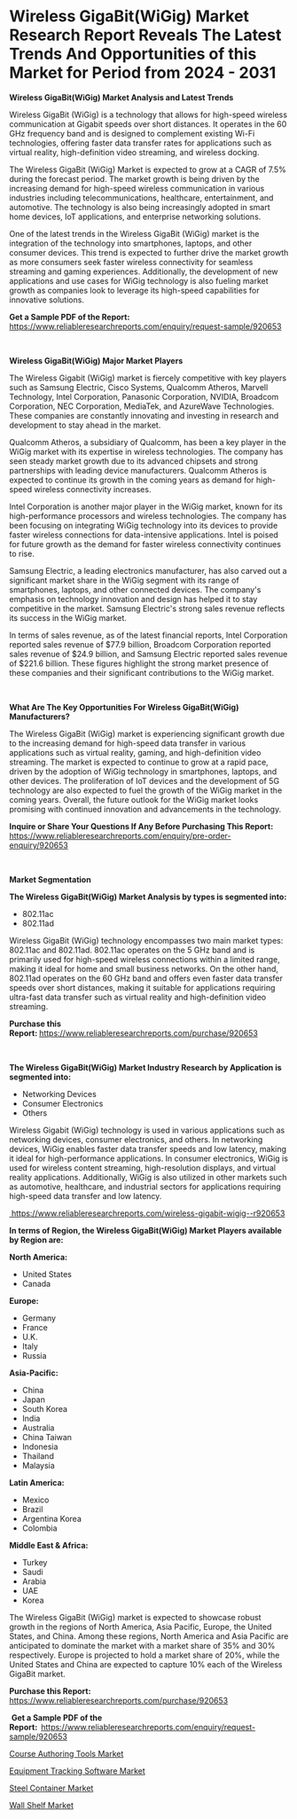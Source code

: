 <p><h1>Wireless GigaBit(WiGig) Market Research Report Reveals The Latest Trends And Opportunities of this Market for Period from 2024 - 2031</h1></p><p><strong>Wireless GigaBit(WiGig) Market Analysis and Latest Trends</strong></p>
<p><p>Wireless GigaBit (WiGig) is a technology that allows for high-speed wireless communication at Gigabit speeds over short distances. It operates in the 60 GHz frequency band and is designed to complement existing Wi-Fi technologies, offering faster data transfer rates for applications such as virtual reality, high-definition video streaming, and wireless docking.</p><p>The Wireless GigaBit (WiGig) Market is expected to grow at a CAGR of 7.5% during the forecast period. The market growth is being driven by the increasing demand for high-speed wireless communication in various industries including telecommunications, healthcare, entertainment, and automotive. The technology is also being increasingly adopted in smart home devices, IoT applications, and enterprise networking solutions.</p><p>One of the latest trends in the Wireless GigaBit (WiGig) market is the integration of the technology into smartphones, laptops, and other consumer devices. This trend is expected to further drive the market growth as more consumers seek faster wireless connectivity for seamless streaming and gaming experiences. Additionally, the development of new applications and use cases for WiGig technology is also fueling market growth as companies look to leverage its high-speed capabilities for innovative solutions.</p></p>
<p><strong>Get a Sample PDF of the Report:&nbsp;</strong> <a href="https://www.reliableresearchreports.com/enquiry/request-sample/920653">https://www.reliableresearchreports.com/enquiry/request-sample/920653</a></p>
<p>&nbsp;</p>
<p><strong>Wireless GigaBit(WiGig) Major Market Players</strong></p>
<p><p>The Wireless Gigabit (WiGig) market is fiercely competitive with key players such as Samsung Electric, Cisco Systems, Qualcomm Atheros, Marvell Technology, Intel Corporation, Panasonic Corporation, NVIDIA, Broadcom Corporation, NEC Corporation, MediaTek, and AzureWave Technologies. These companies are constantly innovating and investing in research and development to stay ahead in the market.</p><p>Qualcomm Atheros, a subsidiary of Qualcomm, has been a key player in the WiGig market with its expertise in wireless technologies. The company has seen steady market growth due to its advanced chipsets and strong partnerships with leading device manufacturers. Qualcomm Atheros is expected to continue its growth in the coming years as demand for high-speed wireless connectivity increases.</p><p>Intel Corporation is another major player in the WiGig market, known for its high-performance processors and wireless technologies. The company has been focusing on integrating WiGig technology into its devices to provide faster wireless connections for data-intensive applications. Intel is poised for future growth as the demand for faster wireless connectivity continues to rise.</p><p>Samsung Electric, a leading electronics manufacturer, has also carved out a significant market share in the WiGig segment with its range of smartphones, laptops, and other connected devices. The company's emphasis on technology innovation and design has helped it to stay competitive in the market. Samsung Electric's strong sales revenue reflects its success in the WiGig market.</p><p>In terms of sales revenue, as of the latest financial reports, Intel Corporation reported sales revenue of $77.9 billion, Broadcom Corporation reported sales revenue of $24.9 billion, and Samsung Electric reported sales revenue of $221.6 billion. These figures highlight the strong market presence of these companies and their significant contributions to the WiGig market.</p></p>
<p>&nbsp;</p>
<p><strong>What Are The Key Opportunities For Wireless GigaBit(WiGig) Manufacturers?</strong></p>
<p><p>The Wireless GigaBit (WiGig) market is experiencing significant growth due to the increasing demand for high-speed data transfer in various applications such as virtual reality, gaming, and high-definition video streaming. The market is expected to continue to grow at a rapid pace, driven by the adoption of WiGig technology in smartphones, laptops, and other devices. The proliferation of IoT devices and the development of 5G technology are also expected to fuel the growth of the WiGig market in the coming years. Overall, the future outlook for the WiGig market looks promising with continued innovation and advancements in the technology.</p></p>
<p><strong>Inquire or Share Your Questions If Any Before Purchasing This Report:</strong> <a href="https://www.reliableresearchreports.com/enquiry/pre-order-enquiry/920653">https://www.reliableresearchreports.com/enquiry/pre-order-enquiry/920653</a></p>
<p>&nbsp;</p>
<p><strong>Market Segmentation</strong></p>
<p><strong>The Wireless GigaBit(WiGig) Market Analysis by types is segmented into:</strong></p>
<p><ul><li>802.11ac</li><li>802.11ad</li></ul></p>
<p><p>Wireless GigaBit (WiGig) technology encompasses two main market types: 802.11ac and 802.11ad. 802.11ac operates on the 5 GHz band and is primarily used for high-speed wireless connections within a limited range, making it ideal for home and small business networks. On the other hand, 802.11ad operates on the 60 GHz band and offers even faster data transfer speeds over short distances, making it suitable for applications requiring ultra-fast data transfer such as virtual reality and high-definition video streaming.</p></p>
<p><strong>Purchase this Report:&nbsp;</strong><a href="https://www.reliableresearchreports.com/purchase/920653">https://www.reliableresearchreports.com/purchase/920653</a></p>
<p>&nbsp;</p>
<p><strong>The Wireless GigaBit(WiGig) Market Industry Research by Application is segmented into:</strong></p>
<p><ul><li>Networking Devices</li><li>Consumer Electronics</li><li>Others</li></ul></p>
<p><p>Wireless Gigabit (WiGig) technology is used in various applications such as networking devices, consumer electronics, and others. In networking devices, WiGig enables faster data transfer speeds and low latency, making it ideal for high-performance applications. In consumer electronics, WiGig is used for wireless content streaming, high-resolution displays, and virtual reality applications. Additionally, WiGig is also utilized in other markets such as automotive, healthcare, and industrial sectors for applications requiring high-speed data transfer and low latency.</p></p>
<p><a href="https://www.reliableresearchreports.com/wireless-gigabit-wigig--r920653">&nbsp;https://www.reliableresearchreports.com/wireless-gigabit-wigig--r920653</a></p>
<p><strong>In terms of Region, the Wireless GigaBit(WiGig) Market Players available by Region are:</strong></p>
<p>
    <p> <strong> North America: </strong>
        <ul>
            <li>United States</li>
            <li>Canada</li>
        </ul>
        </p> 
    <p> <strong> Europe: </strong>
        <ul>
            <li>Germany</li>
            <li>France</li>
            <li>U.K.</li>
            <li>Italy</li>
            <li>Russia</li>
        </ul>
        </p> 
    <p> <strong> Asia-Pacific: </strong>
        <ul>
            <li>China</li>
            <li>Japan</li>
            <li>South Korea</li>
            <li>India</li>
            <li>Australia</li>
            <li>China Taiwan</li>
            <li>Indonesia</li>
            <li>Thailand</li>
            <li>Malaysia</li>
        </ul>
        </p> 
    <p> <strong> Latin America: </strong>
        <ul>
            <li>Mexico</li>
            <li>Brazil</li>
            <li>Argentina Korea</li>
            <li>Colombia</li>
        </ul>
        </p> 
    <p> <strong> Middle East & Africa: </strong>
        <ul>
            <li>Turkey</li>
            <li>Saudi</li>
            <li>Arabia</li>
            <li>UAE</li>
            <li>Korea</li>
        </ul>
    </p>
    </p>
<p><p>The Wireless GigaBit (WiGig) market is expected to showcase robust growth in the regions of North America, Asia Pacific, Europe, the United States, and China. Among these regions, North America and Asia Pacific are anticipated to dominate the market with a market share of 35% and 30% respectively. Europe is projected to hold a market share of 20%, while the United States and China are expected to capture 10% each of the Wireless GigaBit market.</p></p>
<p><strong>Purchase this Report: </strong><a href="https://www.reliableresearchreports.com/purchase/920653">https://www.reliableresearchreports.com/purchase/920653</a></p>
<p>&nbsp;<strong>Get a Sample PDF of the Report:&nbsp;&nbsp;</strong><a href="https://www.reliableresearchreports.com/enquiry/request-sample/920653">https://www.reliableresearchreports.com/enquiry/request-sample/920653</a></p>
<p><strong></strong></p>
<p><p><a href="https://github.com/eliasMan59/Market-Research-Report-List-1/blob/main/course-authoring-tools-market.md">Course Authoring Tools Market</a></p><p><a href="https://github.com/MaryamSipes/Market-Research-Report-List-1/blob/main/equipment-tracking-software-market.md">Equipment Tracking Software Market</a></p><p><a href="https://medium.com/@stephaniewynterk14/steel-container-market-research-report-market-forecast-and-growth-prospects-with-a-steady-cagr-of-f77a759f62f8">Steel Container Market</a></p><p><a href="https://medium.com/@lottierunte68/global-wall-shelf-market-size-is-expected-to-experience-a-cagr-of-6-9-ba45bb43ebb8">Wall Shelf Market</a></p></p>